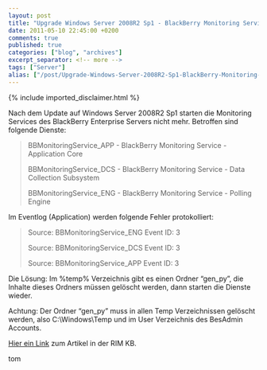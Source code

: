 ```yaml
---
layout: post
title: "Upgrade Windows Server 2008R2 Sp1 - BlackBerry Monitoring Service startet nicht"
date: 2011-05-10 22:45:00 +0200
comments: true
published: true
categories: ["blog", "archives"]
excerpt_separator: <!-- more -->
tags: ["Server"]
alias: ["/post/Upgrade-Windows-Server-2008R2-Sp1-BlackBerry-Monitoring-Service-startet-nicht.aspx", "/post/upgrade-windows-server-2008r2-sp1-blackberry-monitoring-service-startet-nicht.aspx"]
---
```

<!-- more -->
{% include imported_disclaimer.html %}
<p>Nach dem Update auf Windows Server 2008R2 Sp1 starten die Monitoring Services des BlackBerry Enterprise Servers nicht mehr. Betroffen sind folgende Dienste:</p>  <blockquote>   <p>BBMonitoringService_APP - BlackBerry Monitoring Service - Application Core</p>    <p>BBMonitoringService_DCS - BlackBerry Monitoring Service - Data Collection Subsystem</p>    <p>BBMonitoringService_ENG - BlackBerry Monitoring Service - Polling Engine</p> </blockquote>  <p>Im Eventlog (Application) werden folgende Fehler protokolliert:</p>  <blockquote>   <p>Source: BBMonitoringService_ENG Event ID: 3</p>    <p>Source: BBMonitoringService_DCS Event ID: 3</p>    <p>Source: BBMonitoringService_APP Event ID: 3</p> </blockquote>  <p>Die Lösung: Im %temp% Verzeichnis gibt es einen Ordner “gen_py”, die Inhalte dieses Ordners müssen gelöscht werden, dann starten die Dienste wieder.</p>  <p>Achtung: Der Ordner “gen_py” muss in allen Temp Verzeichnissen gelöscht werden, also C:\Windows\Temp und im User Verzeichnis des BesAdmin Accounts.</p>  <p><a href="http://www.blackberry.com/btsc/KB26571" target="_blank">Hier ein Link</a> zum Artikel in der RIM KB.</p>  <p>tom</p>
